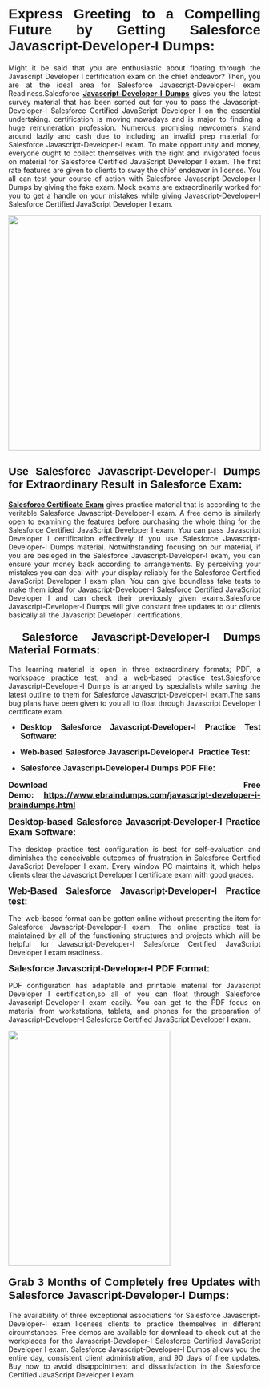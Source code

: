 <h1 dir="ltr" style="text-align: justify;"><span style="font-family:Verdana,Geneva,sans-serif;"><b>Express Greeting to a Compelling Future by Getting Salesforce Javascript-Developer-I Dumps:</b></span></h1>

<p dir="ltr" style="text-align: justify;">Might it be said that you are enthusiastic about floating through the Javascript Developer I certification exam on the chief endeavor? Then, you are at the ideal area for Salesforce Javascript-Developer-I exam Readiness.Salesforce <a href="https://www.ebraindumps.com/javascript-developer-i-braindumps.html" target="_self"><strong>Javascript-Developer-I Dumps</strong></a> gives you the latest survey material that has been sorted out for you to pass the Javascript-Developer-I Salesforce Certified JavaScript Developer I on the essential undertaking. certification is moving nowadays and is major to finding a huge remuneration profession. Numerous promising newcomers stand around lazily and cash due to including an invalid prep material for Salesforce Javascript-Developer-I exam. To make opportunity and money, everyone ought to collect themselves with the right and invigorated focus on material for Salesforce Certified JavaScript Developer I exam. The first rate features are given to clients to sway the chief endeavor in license. You all can test your course of action with Salesforce Javascript-Developer-I Dumps by giving the fake exam. Mock exams are extraordinarily worked for you to get a handle on your mistakes while giving Javascript-Developer-I Salesforce Certified JavaScript Developer I exam.</p>

<p dir="ltr" style="text-align: justify;"><a href="https://www.ebraindumps.com/javascript-developer-i-braindumps.html" target="_self"><img alt="" src="https://lh3.googleusercontent.com/pw/AMWts8Aj3tb-wF0OMpw147T1Bg9eAAj9fKo6ifFWMDCc6oU3qtU3KEqtRsEM2KRmm3UaDWRNIl4uKsuW21qaZWMz89XK1ad3jQX9oZiQAoJqInwJqRGpkLNoXMJEdtJjmgXii-lFlTr95P8IcS6Zx1e4FG44=w1098-h617-no?authuser=4" style="width: 100%; height: 470px;" /></a></p>

<h2 dir="ltr" style="text-align: justify;"><span style="font-size:22px;"><span style="font-family:Verdana,Geneva,sans-serif;"><strong>Use Salesforce Javascript-Developer-I Dumps for Extraordinary Result in Salesforce Exam:</strong></span></span></h2>

<p dir="ltr" style="text-align: justify;"><a href="https://www.ebraindumps.com/javascript-developer-i-dumps.html" target="_self"><strong>Salesforce Certificate Exam</strong></a> gives practice material that is according to the veritable Salesforce Javascript-Developer-I exam. A free demo is similarly open to examining the features before purchasing the whole thing for the Salesforce Certified JavaScript Developer I exam. You can pass Javascript Developer I certification effectively if you use Salesforce Javascript-Developer-I Dumps material. Notwithstanding focusing on our material, if you are besieged in the Salesforce Javascript-Developer-I exam, you can ensure your money back according to arrangements. By perceiving your mistakes you can deal with your display reliably for the Salesforce Certified JavaScript Developer I exam plan. You can give boundless fake tests to make them ideal for Javascript-Developer-I Salesforce Certified JavaScript Developer I and can check their previously given exams.Salesforce Javascript-Developer-I Dumps will give constant free updates to our clients basically all the Javascript Developer I certifications.</p>

<h3 dir="ltr" style="text-align: justify;"><span style="font-size:22px;"><span style="font-family:Verdana,Geneva,sans-serif;"><strong> Salesforce Javascript-Developer-I Dumps Material Formats:</strong></span></span></h3>

<p dir="ltr" style="text-align: justify;">The learning material is open in three extraordinary formats; PDF, a workspace practice test, and a web-based practice test.Salesforce Javascript-Developer-I Dumps is arranged by specialists while saving the latest outline to them for Salesforce Javascript-Developer-I exam.The sans bug plans have been given to you all to float through Javascript Developer I certificate exam.</p>

<ul dir="ltr">
	<li style="text-align: justify;"><span style="font-size:16px;"><span style="font-family:Verdana,Geneva,sans-serif;"><b>Desktop Salesforce Javascript-Developer-I Practice Test Software: </b></span></span></li>
	<li style="text-align: justify;">
	<p><span style="font-size:16px;"><span style="font-family:Verdana,Geneva,sans-serif;"><b id="docs-internal-guid-44b45a43-7fff-2325-b530-fbb6de77fdb4">Web-based Salesforce Javascript-Developer-I  Practice Test:</b></span></span></p>
	</li>
	<li role="presentation" style="text-align: justify;"><span style="font-size:16px;"><span style="font-family:Verdana,Geneva,sans-serif;"><b id="docs-internal-guid-44b45a43-7fff-2325-b530-fbb6de77fdb4">Salesforce Javascript-Developer-I Dumps PDF File:</b> </span></span></li>
</ul>

<p dir="ltr" style="text-align: justify;"><span style="font-size:16px;"><strong>Download Free Demo: <a href="https://www.ebraindumps.com/javascript-developer-i-braindumps.html" target="_self">https://www.ebraindumps.com/javascript-developer-i-braindumps.html</a></strong></span></p>

<p dir="ltr" style="text-align: justify;"><span style="font-size:18px;"><span style="font-family:Verdana,Geneva,sans-serif;"><b id="docs-internal-guid-44b45a43-7fff-2325-b530-fbb6de77fdb4">Desktop-based </b><b>Salesforce Javascript-Developer-I Practice Exam Software:</b></span></span></p>

<p dir="ltr" style="text-align: justify;">The desktop practice test configuration is best for self-evaluation and diminishes the conceivable outcomes of frustration in Salesforce Certified JavaScript Developer I exam. Every window PC maintains it, which helps clients clear the Javascript Developer I certificate exam with good grades.</p>

<p dir="ltr" style="text-align: justify;"><span style="font-size:18px;"><span style="font-family:Verdana,Geneva,sans-serif;"><b>Web-Based Salesforce Javascript-Developer-I Practice test:</b></span></span></p>

<p dir="ltr" style="text-align: justify;">The  web-based format can be gotten online without presenting the item for Salesforce Javascript-Developer-I exam. The online practice test is maintained by all of the functioning structures and projects which will be helpful for Javascript-Developer-I Salesforce Certified JavaScript Developer I exam readiness.</p>

<p dir="ltr" style="text-align: justify;"><span style="font-size:18px;"><span style="font-family:Verdana,Geneva,sans-serif;"><b>Salesforce Javascript-Developer-I PDF Format:</b></span></span></p>

<p dir="ltr" style="text-align: justify;">PDF configuration has adaptable and printable material for Javascript Developer I certification,so all of you can float through Salesforce Javascript-Developer-I exam easily. You can get to the PDF focus on material from workstations, tablets, and phones for the preparation of Javascript-Developer-I Salesforce Certified JavaScript Developer I exam.</p>

<p dir="ltr" style="text-align: justify;"><a href="https://www.ebraindumps.com/javascript-developer-i-braindumps.html" target="_self"><img alt="" src="https://lh3.googleusercontent.com/pw/AMWts8Cm0-aiB9xC_FPL6GMf_gRc8bGJDkUG0gzD_GNwF--xl3UqafByTFN8nh78SU7aGuHZFgFzPFfPw8DPYtpQLPn5Yzy7__RrfyR3tcnJW6pSf-MMu652cZxPK9fQfq2DRLK-vEhbQGsNVpaasFd-xlwx=w1179-h617-no?authuser=4" style="width: 80%; height: 470px;" /></a></p>

<h4 dir="ltr" style="text-align: justify;"><b><span style="font-size:22px;"><span style="font-family:Verdana,Geneva,sans-serif;">Grab 3 Months of Completely free Updates with Salesforce Javascript-Developer-I Dumps:</span></span></b></h4>

<p dir="ltr" style="text-align: justify;">The availability of three exceptional associations for Salesforce Javascript-Developer-I exam licenses clients to practice themselves in different circumstances. Free demos are available for download to check out at the workplaces for the Javascript-Developer-I Salesforce Certified JavaScript Developer I exam. Salesforce Javascript-Developer-I Dumps allows you the entire day, consistent client administration, and 90 days of free updates. Buy now to avoid disappointment and dissatisfaction in the Salesforce Certified JavaScript Developer I exam.</p>

<p style="text-align: justify;"> </p>
